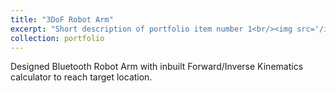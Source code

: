 ```yaml
---
title: "3DoF Robot Arm"
excerpt: "Short description of portfolio item number 1<br/><img src='/images/500x300.png'>"
collection: portfolio
---
```


Designed Bluetooth Robot Arm with inbuilt Forward/Inverse Kinematics calculator to reach target location.
